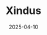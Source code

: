 ---  
layout: startup_page  
title: "Xindus"  
id: "xindus.net"  
permalink: "/xindusxindus.net04102025/"  
website: "https://www.xindus.net/"  
funding_round: "Pre-Series A"  
funding_amount: "$10M"  
investors: "3one4 Capital, Orios Venture Partners, Shastra VC, Caret Capital"  
about: "Xindus is a full-stack cross-border logistics startup that helps Indian SMEs expand globally. It simplifies cross-border trade through an integrated platform enabling businesses to sell, ship, store, return, and get paid internationally. The platform aims to reduce trade complexity and costs, allowing SMEs to focus on growth."  
markets: "Logistics, B2B, E-Commerce, Supply Chain Management, Small and Medium Businesses"  
hq: "Gurgaon, Haryana, India"  
founded_year: "2022"  
linkedin: "https://www.linkedin.com/company/xindusforexim"  
twitter: "https://twitter.com/XindusTrade"  
instagram: ""  
facebook: "https://www.facebook.com/XindusTradeNetworks"  
crunchbase: "https://www.crunchbase.com/organization/xindus"  
pitchbook: "https://pitchbook.com/profiles/company/533270-44"  

date_display: "10-Apr-2025"  
date: "2025-04-10"

# SEO Optimization  
meta_title: "Xindus - Pre-Series A Funding ($10M)"  
meta_description: "Xindus, Xindus is a full-stack cross-border logistics startup that helps Indian SMEs expand globally. It simplifies cross-border trade through an integrated p..."  
meta_keywords: "Xindus, Logistics, B2B, E-Commerce, Supply Chain Management, Small and Medium Businesses, Pre-Series A funding"  
canonical_url: "https://startup.projectstartups.com/xindusxindus.net04102025/"  
---